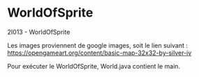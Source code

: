 # WorldOfSprite
2I013 - WorldOfSprite

Les images proviennent de google images, soit le lien suivant : https://opengameart.org/content/basic-map-32x32-by-silver-iv

Pour exécuter le WorldOfSprite, World.java contient le main.
